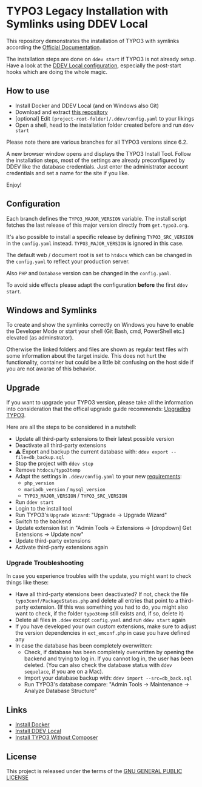 # TYPO3 Legacy Installation with Symlinks using DDEV Local

This repository demonstrates the installation of TYPO3 with symlinks
according the [Official Documentation](https://docs.typo3.org/m/typo3/guide-installation/master/en-us/QuickInstall/GetAndUnpack/Index.html).

The installation steps are done on `ddev start` if TYPO3 is not already setup.
Have a look at the [DDEV Local configuration](.ddev/config.yaml), especially
the post-start hooks which are doing the whole magic.

## How to use

* Install Docker and DDEV Local (and on Windows also Git)
* Download and extract [this repository](https://github.com/GsTYPO3/ddev-typo3-src/archive/refs/heads/main.zip)
* [optional] Edit `[project-root-folder]/.ddev/config.yaml` to your likings
* Open a shell, head to the installation folder created before and run `ddev start`

Please note there are various branches for all TYPO3 versions since 6.2.

A new browser window opens and displays the TYPO3 Install Tool. Follow the
installation steps, most of the settings are already preconfigured by DDEV
like the database credentials. Just enter the administrator account credentials
and set a name for the site if you like.

Enjoy!

## Configuration

Each branch defines the `TYPO3_MAJOR_VERSION` variable. The install script
fetches the last release of this major version directly from `get.typo3.org`.

It's also possible to install a specific release by defining `TYPO3_SRC_VERSION`
in the `config.yaml` instead. `TYPO3_MAJOR_VERSION` is ignored in this case.

The default web / document root is set to `htdocs` which can be changed in the
`config.yaml` to reflect your production server.

Also `PHP` and `Database` version can be changed in the `config.yaml`.

To avoid side effects please adapt the configuration **before** the first
`ddev start`.

## Windows and Symlinks

To create and show the symlinks correctly on Windows you have to enable the
Developer Mode or start your shell (Git Bash, cmd, PowerShell etc.) elevated
(as adminstrator).

Otherwise the linked folders and files are shown as regular text files with some
information about the target inside. This does not hurt the functionality,
container but could be a little bit confusing on the host side if you
are not awarae of this behavior.

## Upgrade

If you want to upgrade your TYPO3 version, please take all the information into
consideration that the offical upgrade guide recommends: [Upgrading TYPO3](https://docs.typo3.org/m/typo3/guide-installation/master/en-us/).

Here are all the steps to be considered in a nutshell:

* Update all third-party extensions to their latest possible version
* Deactivate all third-party extensions
* ⚠️ Export and backup the current database with: `ddev export --file=db_backup.sql`
* Stop the project with `ddev stop`
* Remove `htdocs/typo3temp`
* Adapt the settings in `.ddev/config.yaml` to your new [requirements](https://get.typo3.org):
  * `php_version`
  * `mariadb_version` / `mysql_version`
  * `TYPO3_MAJOR_VERSION` / `TYPO3_SRC_VERSION`
* Run `ddev start`
* Login to the install tool
* Run TYPO3's `Upgrade Wizard`: "Upgrade -> Upgrade Wizard"
* Switch to the backend
* Update extension list in "Admin Tools -> Extensions -> [dropdown] Get
  Extensions -> Update now"
* Update third-party extensions
* Activate third-party extensions again

### Upgrade Troubleshooting

In case you experience troubles with the update, you might want to check things
like these:

* Have all third-party etensions been deactivated? If not, check the file
  `typo3conf/PackageStates.php` and delete all entries that point to a
  third-party extension. (If this was something you had to do, you might also
  want to check, if the folder `typo3temp` still exists and, if so, delete it)
* Delete all files in `.ddev` except `config.yaml` and run `ddev start` again
* If you have developed your own custom extensions, make sure to adjust the
  version dependencies in `ext_emconf.php` in case you have defined any
* In case the database has been completely overwritten:
  * Check, if database has been completely overwritten by opening the backend
    and trying to log in. If you cannot log in, the user has been deleted. (You
    can also check the database status with `ddev sequelace`, if you are on a Mac).
  * Import your database backup with: `ddev import --src=db_back.sql`
  * Run TYPO3's database compare: "Admin Tools -> Maintenance -> Analyze
    Database Structure"

## Links

* [Install Docker](https://docs.docker.com/#docker-products)
* [Install DDEV Local](https://ddev.readthedocs.io/en/stable/)
* [Install TYPO3 Without Composer](https://docs.typo3.org/m/typo3/guide-installation/9.5/en-us/QuickInstall/GetAndUnpack/Index.html)

## License

This project is released under the terms of the [GNU GENERAL PUBLIC LICENSE](LICENSE)
